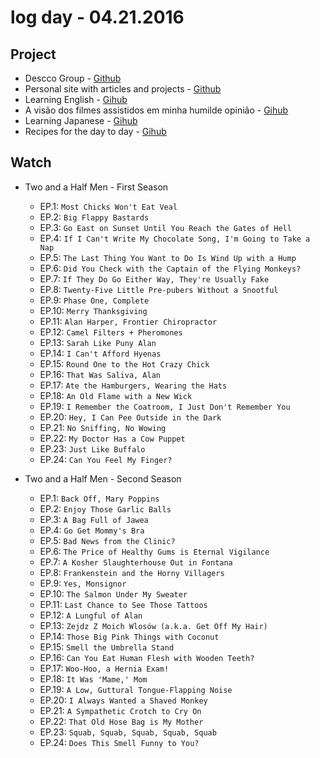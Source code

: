 # log day - 04.21.2016

## Project

- Descco Group - [Github](https://github.com/headquarters-solutions/descco.github.io)
- Personal site with articles and projects - [Github](https://github.com/headquarters-solutions/hemersonvianna.github.io) 
- Learning English - [Gihub](https://github.com/headquarters-solutions/donotgiveup.github.io)
- A visão dos filmes assistidos em minha humilde opinião - [Gihub](https://github.com/headquarters-solutions/imhomovies.github.io)
- Learning Japanese - [Gihub](https://github.com/headquarters-solutions/nihongobenkyou.github.io)
- Recipes for the day to day - [Gihub](https://github.com/headquarters-solutions/saborinstintivo.github.io)


## Watch

- Two and a Half Men - First Season
  - EP.1: `Most Chicks Won't Eat Veal`
  - EP.2: `Big Flappy Bastards`
  - EP.3: `Go East on Sunset Until You Reach the Gates of Hell`
  - EP.4: `If I Can't Write My Chocolate Song, I'm Going to Take a Nap`
  - EP.5: `The Last Thing You Want to Do Is Wind Up with a Hump`
  - EP.6: `Did You Check with the Captain of the Flying Monkeys?`
  - EP.7: `If They Do Go Either Way, They're Usually Fake`
  - EP.8: `Twenty-Five Little Pre-pubers Without a Snootful`
  - EP.9: `Phase One, Complete`
  - EP.10: `Merry Thanksgiving`
  - EP.11: `Alan Harper, Frontier Chiropractor`
  - EP.12: `Camel Filters + Pheromones`
  - EP.13: `Sarah Like Puny Alan`
  - EP.14: `I Can't Afford Hyenas`
  - EP.15: `Round One to the Hot Crazy Chick`
  - EP.16: `That Was Saliva, Alan`
  - EP.17: `Ate the Hamburgers, Wearing the Hats`
  - EP.18: `An Old Flame with a New Wick`
  - EP.19: `I Remember the Coatroom, I Just Don't Remember You`
  - EP.20: `Hey, I Can Pee Outside in the Dark`
  - EP.21: `No Sniffing, No Wowing`
  - EP.22: `My Doctor Has a Cow Puppet`
  - EP.23: `Just Like Buffalo`
  - EP.24: `Can You Feel My Finger?`

- Two and a Half Men - Second Season
  - EP.1: `Back Off, Mary Poppins`
  - EP.2: `Enjoy Those Garlic Balls`
  - EP.3: `A Bag Full of Jawea`
  - EP.4: `Go Get Mommy's Bra`
  - EP.5: `Bad News from the Clinic?`
  - EP.6: `The Price of Healthy Gums is Eternal Vigilance`
  - EP.7: `A Kosher Slaughterhouse Out in Fontana`
  - EP.8: `Frankenstein and the Horny Villagers`
  - EP.9: `Yes, Monsignor`
  - EP.10: `The Salmon Under My Sweater`
  - EP.11: `Last Chance to See Those Tattoos`
  - EP.12: `A Lungful of Alan`
  - EP.13: `Zejdz Z Moich Wlosów (a.k.a. Get Off My Hair)`
  - EP.14: `Those Big Pink Things with Coconut`
  - EP.15: `Smell the Umbrella Stand`
  - EP.16: `Can You Eat Human Flesh with Wooden Teeth?`
  - EP.17: `Woo-Hoo, a Hernia Exam!`
  - EP.18: `It Was 'Mame,' Mom`
  - EP.19: `A Low, Guttural Tongue-Flapping Noise`
  - EP.20: `I Always Wanted a Shaved Monkey`
  - EP.21: `A Sympathetic Crotch to Cry On`
  - EP.22: `That Old Hose Bag is My Mother`
  - EP.23: `Squab, Squab, Squab, Squab, Squab`
  - EP.24: `Does This Smell Funny to You?`
